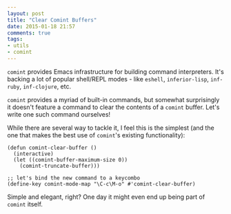 ```yaml
---
layout: post
title: "Clear Comint Buffers"
date: 2015-01-18 21:57
comments: true
tags:
- utils
- comint
---
```


`comint` provides Emacs infrastructure for building command
interpreters. It's backing a lot of popular shell/REPL modes - like `eshell`,
`inferior-lisp`, `inf-ruby`, `inf-clojure`, etc.

`comint` provides a myriad of built-in commands, but somewhat surprisingly
it doesn't feature a command to clear the contents of a `comint` buffer.
Let's write one such command ourselves!

While there are several way to tackle it, I feel this is the simplest
(and the one that makes the best use of `comint`'s existing
functionality):

``` elisp
(defun comint-clear-buffer ()
  (interactive)
  (let ((comint-buffer-maximum-size 0))
    (comint-truncate-buffer)))

;; let's bind the new command to a keycombo
(define-key comint-mode-map "\C-c\M-o" #'comint-clear-buffer)
```

Simple and elegant, right? One day it might even end up being part of `comint` itself.
